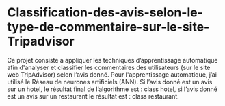 # Classification-des-avis-selon-le-type-de-commentaire-sur-le-site-Tripadvisor
Ce projet consiste a appliquer les techniques d’apprentissage automatique afin d'analyser et classifier les commentaires des utilisateurs (sur le site web TripAdvisor) selon l’avis donné. Pour l'apprentissage automatique, j’ai utilisé le Réseau de neurones artificiels (ANN). Si l’avis donné est un avis sur un hotel, le résultat final de l’algorithme est : class hotel, si l’avis donné est un avis sur un restaurant le résultat est : class restaurant.
